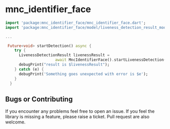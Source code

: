 # mnc_identifier_face

```dart
import 'package:mnc_identifier_face/mnc_identifier_face.dart';
import 'package:mnc_identifier_face/model/liveness_detection_result_model.dart';

...

 Future<void> startDetection() async {
    try {
      LivenessDetectionResult livenessResult =
                      await MncIdentifierFace().startLivenessDetection();
      debugPrint("result is $livenessResult");
    } catch (e) {
      debugPrint('Something goes unexpected with error is $e');
    }
  }
```

## Bugs or Contributing

If you encounter any problems feel free to open an issue. If you feel the library is missing a feature, please raise a ticket. Pull request are also welcome.



